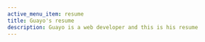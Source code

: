 ```yaml
---
active_menu_item: resume
title: Guayo's resume
description: Guayo is a web developer and this is his resume
---
```

